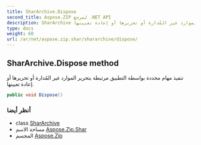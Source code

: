 ```yaml
---
title: SharArchive.Dispose
second_title: Aspose.ZIP لمرجع .NET API
description: SharArchive طريقة. تنفيذ مهام محددة بواسطة التطبيق مرتبطة بتحرير الموارد غير المُدارة أو تحريرها أو إعادة تعيينها.
type: docs
weight: 60
url: /ar/net/aspose.zip.shar/shararchive/dispose/
---
```

## SharArchive.Dispose method

تنفيذ مهام محددة بواسطة التطبيق مرتبطة بتحرير الموارد غير المُدارة أو تحريرها أو إعادة تعيينها.

```csharp
public void Dispose()
```

### أنظر أيضا

* class [SharArchive](../)
* مساحة الاسم [Aspose.Zip.Shar](../../shararchive/)
* المجسم [Aspose.Zip](../../../)



